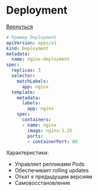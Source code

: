 # Deployment

[Вернуться](./README.md)

```yaml
# Пример Deployment
apiVersion: apps/v1
kind: Deployment
metadata:
  name: nginx-deployment
spec:
  replicas: 3
  selector:
    matchLabels:
      app: nginx
  template:
    metadata:
      labels:
        app: nginx
    spec:
      containers:
      - name: nginx
        image: nginx:1.25
        ports:
        - containerPort: 80
```
Характеристики:

- Управляет репликами Pods
- Обеспечивает rolling updates
- Откат к предыдущим версиям
- Самовосстановление
